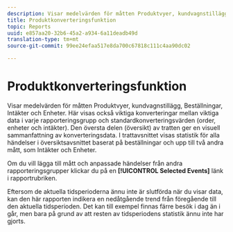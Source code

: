 ```yaml
---
description: Visar medelvärden för måtten Produktvyer, kundvagnstillägg, Beställningar, Intäkter och Enheter. Här visas också viktiga konverteringar mellan viktiga data i varje rapporteringsgrupp och standardkonverteringsvärden (order, enheter och intäkter). Den översta delen (översikt) av tratten ger en visuell sammanfattning av konverteringsdata. I trattavsnittet visas statistik för alla händelser i översiktsavsnittet baserat på beställningar och upp till två andra mått, som Intäkter och Enheter.
title: Produktkonverteringsfunktion
topic: Reports
uuid: e857aa20-32b6-45a2-a934-6a11deadb49d
translation-type: tm+mt
source-git-commit: 99ee24efaa517e8da700c67818c111c4aa90dc02

---
```



# Produktkonverteringsfunktion

Visar medelvärden för måtten Produktvyer, kundvagnstillägg, Beställningar, Intäkter och Enheter. Här visas också viktiga konverteringar mellan viktiga data i varje rapporteringsgrupp och standardkonverteringsvärden (order, enheter och intäkter). Den översta delen (översikt) av tratten ger en visuell sammanfattning av konverteringsdata. I trattavsnittet visas statistik för alla händelser i översiktsavsnittet baserat på beställningar och upp till två andra mått, som Intäkter och Enheter.

Om du vill lägga till mått och anpassade händelser från andra rapporteringsgrupper klickar du på en **[!UICONTROL Selected Events]** länk i rapportrubriken.

Eftersom de aktuella tidsperioderna ännu inte är slutförda när du visar data, kan den här rapporten indikera en nedåtgående trend från föregående till den aktuella tidsperioden. Det kan till exempel finnas färre besök i dag än i går, men bara på grund av att resten av tidsperiodens statistik ännu inte har gjorts.
